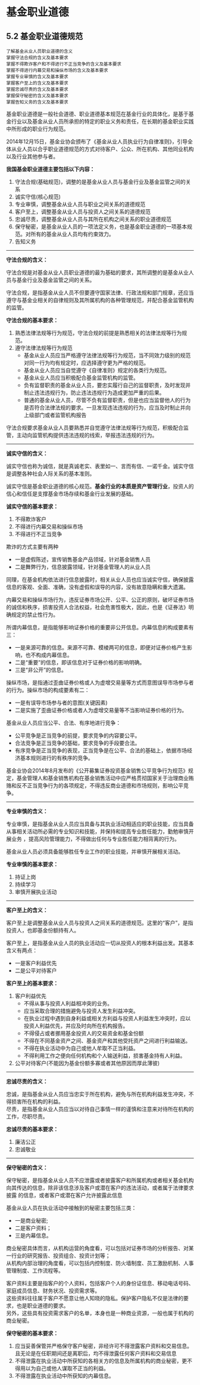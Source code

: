# 基金职业道德

## 5.2 基金职业道德规范

```
了解基金从业人员职业道德的含义
掌握守法合规的含义及基本要求
掌握不得欺诈客户和不得进行不正当竞争的含义及基本要求
掌握不得进行内幕交易和操纵市场的含义及基本要求
掌握专业审慎的含义及基本要求
掌握客户至上的含义及基本要求
掌握忠诚尽责的含义及基本要求
掌握保守秘密的含义及基本要求
掌握告知义务的含义及基本要求
```

基金职业道德是一般社会道德、职业道德基本规范在基金行业的具体化，是基于基金行业以及基金从业人员所承担的特定的职业义务和责任，在长期的基金职业实践中所形成的职业行为规范。

2014年12月15日，基金业协会颁布了《基金从业人员执业行为自律准则》，引导全体从业人员以合乎职业道德规范的方式对待客户、公众、所在机构、其他同业机构以及行业其他参与者。

**我国基金职业道德主要包括以下内容：**
1. 守法合规(基础规范)，调整的是基金从业人员与基金行业及基金监管之间的关系
2. 诚实守信(核心规范)
3. 专业审慎，调整基金从业人员与职业之间关系的道德规范
4. 客户至上，调整基金从业人员与投资人之间关系的道德规范
5. 忠诚尽责，调整基金从业人员与其所在机构之间关系的职业道德规范
6. 保守秘密，是基金从业人员的一项法定义务，也是基金职业道德的一项基本规范。对所有的基金从业人员均有约束效力。
7. 告知义务


***

**守法合规的含义：**

守法合规是对基金从业人员职业道德的最为基础的要求，其所调整的是基金从业人员与基金行业及基金监管之间的关系。

守法合规，是指基金从业人员不但要遵守国家法律、行政法规和部门规章，还应当遵守与基金业相关的自律规则及其所属机构的各种管理规范，并配合基金监管机构的监管。

**守法合规的基本要求：**
1. 熟悉法律法规等行为规范，守法合规的前提是熟悉相关的法律法规等行为规范。
2. 遵守法律法规等行为规范
    - 基金从业人员应当严格遵守法律法规等行为规范，当不同效力级别的规范对同一行为均有规定时，应选择遵守更为严格的规范。
    - 基金从业人员应当自觉遵守《自律准则》规定的各类行为规范。
    - 基金从业人员应当积极配合基金监管机构的监管。
    - 负有监督职责的基金从业人员，要忠实履行自己的监督职责，及时发现并制止违法违规行为，防止违法违规行为造成更加严重的后果。
    - 普通的基金从业人员，尽管不负有监督职责，但是也应当监督他人的行为是否符合法律法规的要求。一旦发现违法违规的行为，应当及时制止并向上级部门或者监管机构报告

守法合规要求基金从业人员要熟悉并自觉遵守法律法规等行为规范，积极配合监管，主动向监管机构提供违法违规的线索，举报违法违规的行为。 

***

**诚实守信的含义：**

诚实守信也称为诚信，就是真诚老实、表里如一、言而有信、一诺千金。诚实守信是调整各种社会人际关系的基本准则。

诚实守信是基金职业道德的核心规范。**基金行业的本质是资产管理行业**，投资人的信心和信任是支撑基金市场存续和基金行业发展的基础。

**诚实守信的基本要求：**
1. 不得欺诈客户
2. 不得进行内幕交易和操纵市场
3. 不得进行不正当竞争

欺诈的方式主要有两种
- 一是虚假陈述，宣传销售基金产品领域，针对基金销售人员
- 二是舞弊行为，信息披露领域，针对基金管理人的从业人员

同理，在基金机构依法进行信息披露时，相关从业人员也应当诚实守信，确保披露信息的客观、全面、准确，没有虚假和误导的内容，没有故意隐瞒和重大遗漏。

内幕交易和操纵市场行为，违反证券市场公开、公平、公正的原则，破坏证券市场的诚信和秩序，损害投资人合法权益，社会危害性极大，因此，也是《证券法》明确规定的禁止性行为。

所谓内幕信息，是指能够影响证券价格的重要非公开信息。内幕信息的构成要素有三：
- 一是来源可靠的信息。来源不可靠、模棱两可的信息，即便对证券价格产生影响，也不构成内幕信息。
- 二是“重要”的信息，即该信息对于证券价格的影响明确。
- 三是“非公开”的信息。

操纵市场，是指通过歪曲证券价格或人为虚增交易量等方式而意图误导市场参与者的行为。操纵市场的构成要素有二：
- 一是有误导市场参与者的意图(关键因素)
- 二是实施了歪曲证券价格或者人为虚增交易量等不当影响证券价格的行为。

基金从业人员应当公平、合法、有序地进行竞争：
- 公平竞争是正当竞争的前提，要求竞争的内容要公平。
- 合法竞争是正当竞争的基础，要求竞争的手段要合法。
- 有序竞争是正当竞争的表现，正当竞争是在公平、合法的基础上，依据市场经济基本规则进行的有秩序的竞争。

基金业协会2014年8月发布的《公开募集证券投资基金销售公平竞争行为规范》规定，基金管理人和基金销售机构在基金销售活动中应严格贯彻国家关于治理商业贿赂和反不正当竞争行为的各项规定，不得违反商业道德和市场规则，影响公平竞争。

***

**专业审慎的含义：**

专业审慎，是指基金从业人员应当具备与其执业活动相适应的职业技能，应当具备从事相关活动所必需的专业知识和技能，并保持和提高专业胜任能力，勤勉审慎开展业务 ，提高风险管理能力，不得做出任何与专业胜任能力相背离的行为。

基金从业人员必须具备能够胜任专业工作的职业技能，并审慎开展相关活动。

**专业审慎的基本要求：**
1. 持证上岗
2. 持续学习
3. 审慎开展执业活动

***

**客户至上的含义：**

客户至上是调整基金从业人员与投资人之间关系的道德规范。这里的“客户”，是指投资人，也即基金份额持有人。

客户至上，是指基金从业人员的执业活动应一切从投资人的根本利益出发。其基本含义有两点：
- 一是客户利益优先
- 二是公平对待客户

**客户至上的基本要求：**
1. 客户利益优先
    - 不得从事与投资人利益相冲突的业务。
    - 应当采取合理的措施避免与投资人发生利益冲突。
    - 在执业过程中遇到自身利益或相关方利益与投资人利益发生冲突时，应以投资人利益优先，并应及时向所在机构报告。
    - 不得侵占或者挪用基金投资人的交易资金和基金份额
    - 不得在不同基金资产之间、基金资产和其他受托资产之间进行利益输送。
    - 不得在执业活动中为自己或他人牟取不正当利益。
    - 不得利用工作之便向任何机构和个人输送利益，损害基金持有人利益。
2. 公平对待客户(不能因为基金份额多寡或者其他原因而厚此薄彼)

***

**忠诚尽责的含义：**

忠诚，是指基金从业人员应当忠实于所在机构，避免与所在机构利益发生冲突，不得损害所在机构的利益。  
尽责，是指基金从业人员应当以对待自己事情一样的谨慎和注意来对待所在机构的工作，尽职尽责。

**忠诚尽责的基本要求：**
1. 廉洁公正
2. 忠诚敬业

***

**保守秘密的含义：**

保守秘密，是指基金从业人员不应泄露或者披露客户和所属机构或者相关基金机构
向其传达的信息，除非该信息涉及客户或潜在客户的违法活动，或者属于法律要求披露
的信息，或者客户或潜在客户允许披露此信息

基金从业人员在执业活动中接触到的秘密主要包括三类：
- 一是商业秘密;
- 二是客户资料；
- 三是内幕信息。

商业秘密具体而言，从机构运营的角度看，可以包括对证券市场的分析报告、对某一行业的研究报告、投资组合、投资计划等；  
从机构内部治理的角度看，可以包括内控制度、防火墙制度、员工激励机制、人事管理制度、工作流程等。

客户资料主要是指客户的个人资料，包括客户个人的身份证信息、移动电话号码、家庭成员信息、财务状况、投资需求等。  
这些资料往往属于客户不愿意让他人知晓的隐私。保护客户隐私不仅是法律的要求，也是职业道德的要求。  
另外，这些具有投资需求客户的名单，本身也是一种商业资源，一般也属于机构的商业秘密。

**保守秘密的基本要求：**
1. 应当妥善保管并严格保守客户秘密，非经许可不得泄露客户资料和交易信息。且无论是在任职期间还是离职后，均不得泄露任何客户资料和交易信息
2. 不得泄露在执业活动中所获知的各相关方的信息及所属机构的商业秘密，更不得用以为自己或他人谋取不正当的利益。
3. 不得泄露在执业活动中所获知的内幕信息。

